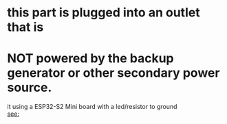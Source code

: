 # this part is plugged into an outlet that is 
# NOT powered by the backup generator or other secondary power source.

it using a ESP32-S2 Mini board with a led/resistor to ground   
[see:](../../../circuit_picture.jpg)   
